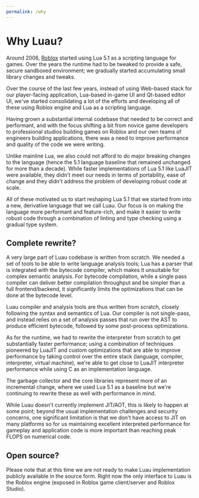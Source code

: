 ```yaml
---
permalink: /why
---
```

# Why Luau?

Around 2006, [Roblox](https://www.roblox.com) started using Lua 5.1 as a scripting language for games. Over the years the runtime had to be tweaked to provide a safe, secure sandboxed environment; we gradually started accumulating small library changes and tweaks.

Over the course of the last few years, instead of using Web-based stack for our player-facing application, Lua-based in-game UI and Qt-based editor UI, we've started consolidating a lot of the efforts and developing all of these using Roblox engine and Lua as a scripting language.

Having grown a substantial internal codebase that needed to be correct and performant, and with the focus shifting a bit from novice game developers to professional studios building games on Roblox and our own teams of engineers building applications, there was a need to improve performance and quality of the code we were writing.

Unlike mainline Lua, we also could not afford to do major breaking changes to the language (hence the 5.1 language baseline that remained unchanged for more than a decade). While faster implementations of Lua 5.1 like LuaJIT were available, they didn't meet our needs in terms of portability, ease of change and they didn't address the problem of developing robust code at scale.

All of these motivated us to start reshaping Lua 5.1 that we started from into a new, derivative language that we call Luau. Our focus is on making the language more performant and feature-rich, and make it easier to write robust code through a combination of linting and type checking using a gradual type system.

## Complete rewrite?

A very large part of Luau codebase is written from scratch. We needed a set of tools to be able to write language analysis tools; Lua has a parser that is integrated with the bytecode compiler, which makes it unsuitable for complex semantic analysis. For bytecode compilation, while a single pass compiler can deliver better compilation throughput and be simpler than a full frontend/backend, it significantly limits the optimizations that can be done at the bytecode level.

Luau compiler and analysis tools are thus written from scratch, closely following the syntax and semantics of Lua. Our compiler is not single-pass, and instead relies on a set of analysis passes that run over the AST to produce efficient bytecode, followed by some post-process optimizations.

As for the runtime, we had to rewrite the interpreter from scratch to get substantially faster performance; using a combination of techniques pioneered by LuaJIT and custom optimizations that are able to improve performance by taking control over the entire stack (language, compiler, interpreter, virtual machine), we're able to get close to LuaJIT interpreter performance while using C as an implementation language.

The garbage collector and the core libraries represent more of an incremental change, where we used Lua 5.1 as a baseline but we're continuing to rewrite these as well with performance in mind.

While Luau doesn't currently implement JIT/AOT, this is likely to happen at some point; beyond the usual implementation challenges and security concerns, one significant limitation is that we don't have access to JIT on many platforms so for us maintaining excellent interpreted performance for gameplay and application code is more important than reaching peak FLOPS on numerical code.

## Open source?

Please note that at this time we are not ready to make Luau implementation publicly available in the source form. Right now the only interface to Luau is the Roblox engine (exposed in Roblox game client/server and Roblox Studio).
